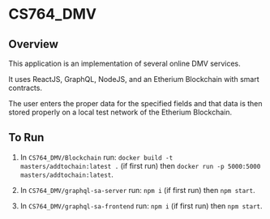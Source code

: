 # CS764_DMV

## Overview
This application is an implementation of several online DMV services. 

It uses ReactJS, GraphQL, NodeJS, and an Etherium Blockchain with smart contracts.

The user enters the proper data for the specified fields and that data is then stored properly on a local test network of the Etherium Blockchain.

## To Run
1) In `CS764_DMV/Blockchain` run: `docker build -t masters/addtochain:latest .` (if first run) then `docker run -p 5000:5000 masters/addtochain:latest`.

2) In `CS764_DMV/graphql-sa-server` run: `npm i` (if first run) then `npm start`.

3) In `CS764_DMV/graphql-sa-frontend` run: `npm i` (if first run) then `npm start`.